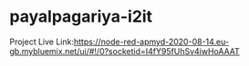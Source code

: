 # payalpagariya-i2it

Project Live Link:https://node-red-apmyd-2020-08-14.eu-gb.mybluemix.net/ui/#!/0?socketid=I4fY95fUhSv4iwHoAAAT
